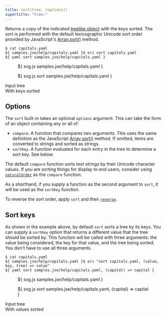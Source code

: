```yaml
---
title: sort(tree, [options])
supertitle: "tree:"
---
```


Returns a copy of the indicated [treelike object](/async-tree/treelike.html) with the keys sorted. The sort is performed with the default lexicographic Unicode sort order provided by JavaScript's [Array.sort()](https://developer.mozilla.org/en-US/docs/Web/JavaScript/Reference/Global_Objects/Array/sort) method.

```console
$ cat capitals.yaml
${ samples.jse/help/capitals.yaml }$ ori sort capitals.yaml
${ yaml sort samples.jse/help/capitals.yaml }
```

<div class="sideBySide">
  <figure>
    ${ svg.js samples.jse/help/capitals.yaml }
  </figure>
  <figure>
    ${ svg.js sort samples.jse/help/capitals.yaml }
  </figure>
  <figcaption>Input tree</figcaption>
  <figcaption>With keys sorted</figcaption>
</div>

## Options

The `sort` built-in takes an optional `options` argument. This can take the form of an object containing any or all of:

- `compare`. A function that compares two arguments. This uses the same definition as the JavaScript [Array sort()](https://developer.mozilla.org/en-US/docs/Web/JavaScript/Reference/Global_Objects/Array/sort#description) method. If omitted, items are converted to strings and sorted as strings.
- `sortKey`. A function evaluated for each entry in the tree to determine a sort key. See below.

The default `compare` function sorts text strings by their Unicode character values. If you are sorting things for display to end users, consider using [`naturalOrder`](/builtins/origami/naturalOrder.html) as the `compare` function.

As a shorthand, if you supply a function as the second argument to `sort`, it will be used as the `sortKey` function.

To reverse the sort order, apply `sort` and then [`reverse`](reverse.html).

## Sort keys

As shown in the example above, by default `sort` sorts a tree by its keys. You can supply a `sortKey` option that returns a different value that the tree should be sorted by. This function will be called with three arguments: the value being considered, the key for that value, and the tree being sorted. You don't have to use all three arguments.

```console
$ cat capitals.yaml
${ samples.jse/help/capitals.yaml }$ ori "sort capitals.yaml, (value, key, tree) => value"
${ yaml sort samples.jse/help/capitals.yaml, (capital) => capital }
```

<div class="sideBySide">
  <figure>
    ${ svg.js samples.jse/help/capitals.yaml }
  </figure>
  <figure>
    ${ svg.js sort samples.jse/help/capitals.yaml, (capital) => capital }
  </figure>
  <figcaption>Input tree</figcaption>
  <figcaption>With values sorted</figcaption>
</div>
